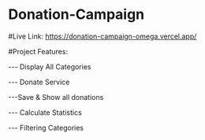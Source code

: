 # Donation-Campaign
#Live Link: <a href="https://donation-campaign-omega.vercel.app/">https://donation-campaign-omega.vercel.app/</a>

#Project Features:

--- Display All Categories

--- Donate Service

---Save & Show all donations

--- Calculate Statistics

--- Filtering Categories
